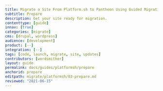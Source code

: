 ```yaml
---
title: Migrate a Site From Platform.sh to Pantheon Using Guided Migration
subtitle: Prepare
description: Get your site ready for migration.
contenttype: [guide]
innav: [true]
categories: [migrate]
cms: [drupal, wordpress]
audience: [development]
product: [--]
integration: [--]
tags: [code, launch, migrate, site, updates]
contributors: [wordsmither]
layout: guide
permalink: docs/guides/platformsh/prepare
anchorid: prepare
editpath: migrate/platformsh/03-prepare.md
reviewed: "2021-06-15"
---
```


<Partial file="migrate/prepare.md" />